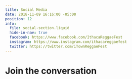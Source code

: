 ```yaml
---
title: Social Media
date: 2018-11-09 16:16:00 -05:00
position: 12
info:
  file: social-section.liquid
  hide-in-nav: true
  facebook: https://www.facebook.com/IthacaReggaeFest
  instagram: https://www.instagram.com/ithacareggaefest
  twitter: https://twitter.com/iTownReggaeFest
---
```


# Join the conversation